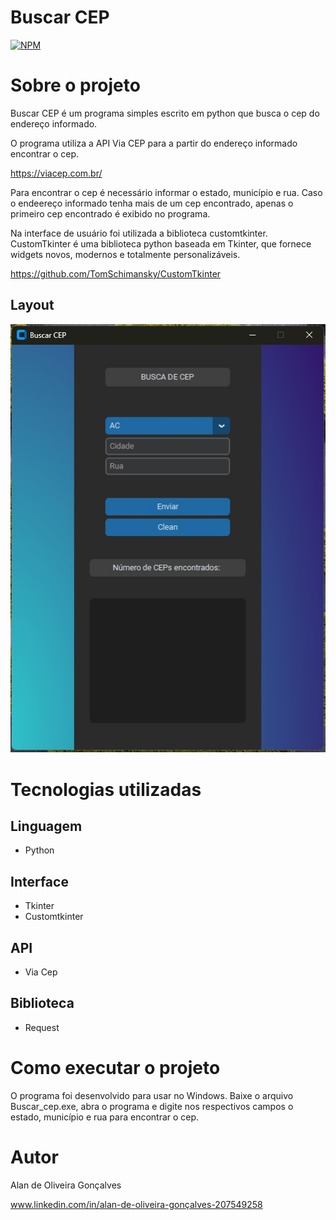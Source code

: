  # Buscar CEP
 
[![NPM](https://img.shields.io/npm/l/react)](https://github.com/Alan-oliveir/Buscar_END/blob/main/LICENSE)

# Sobre o projeto

Buscar CEP é um programa simples escrito em python que busca o cep do endereço informado.

O programa utiliza a API Via CEP para a partir do endereço informado encontrar o cep.

https://viacep.com.br/

Para encontrar o cep é necessário informar o estado, município e rua. Caso o endeereço informado tenha mais de um cep encontrado, apenas o primeiro cep encontrado é exibido no programa.    

Na interface de usuário foi utilizada a biblioteca customtkinter. CustomTkinter é uma biblioteca python baseada em Tkinter, que fornece widgets novos, modernos e totalmente personalizáveis.

https://github.com/TomSchimansky/CustomTkinter

## Layout 
![Windows](https://github.com/Alan-oliveir/Buscar_CEP/blob/main/test_images/Buscar_cep_screenshot.jpg) 

# Tecnologias utilizadas
## Linguagem
- Python

## Interface
- Tkinter
- Customtkinter

## API
- Via Cep

## Biblioteca
- Request

# Como executar o projeto

O programa foi desenvolvido para usar no Windows. Baixe o arquivo Buscar_cep.exe, abra o programa e digite nos respectivos campos o estado, município e rua para encontrar o cep.

# Autor

Alan de Oliveira Gonçalves

www.linkedin.com/in/alan-de-oliveira-gonçalves-207549258

